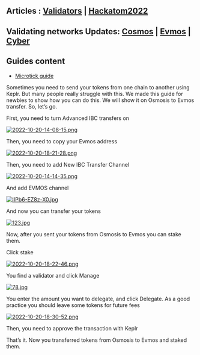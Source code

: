 ## Articles : [Validators](/blog/validators.html) | [Hackatom2022](/blog/hackatom2022.html)

## Validating networks Updates: [Cosmos](/blog/cosmosnews.html) | [Evmos](/blog/evmosnews.html) | [Cyber](/blog/cybernews.html)

## Guides content
- [Microtick guide](#Microtick-guide)

Sometimes you need to send your tokens from one chain to another using Keplr. But many people really struggle with this. We made this guide for newbies to show how you can do this. We will show it on Osmosis to Evmos transfer. So, let’s go. 

First, you need to turn Advanced IBC transfers on

[![2022-10-20-14-08-15.png](https://i.postimg.cc/fk424rfx/2022-10-20-14-08-15.png)](https://postimg.cc/GTQJGzN2)

Then, you need to copy your Evmos address

[![2022-10-20-18-21-28.png](https://i.postimg.cc/NjNgt6ZK/2022-10-20-18-21-28.png)](https://postimg.cc/SnM07MS4)

Then, you need to add New IBC Transfer Channel

[![2022-10-20-14-14-35.png](https://i.postimg.cc/3r6m8p5b/2022-10-20-14-14-35.png)](https://postimg.cc/Z08CjWqr)

And add EVMOS channel

[![IIPb6-EZ8z-X0.jpg](https://i.postimg.cc/qMqt3706/IIPb6-EZ8z-X0.jpg)](https://postimg.cc/F7tstNYh)

And now you can transfer your tokens

[![123.jpg](https://i.postimg.cc/4dp0wZgz/123.jpg)](https://postimg.cc/47NwNDnd)

Now, after you sent your tokens from Osmosis to Evmos you can stake them.

Click stake

[![2022-10-20-18-22-46.png](https://i.postimg.cc/L4CKn9NW/2022-10-20-18-22-46.png)](https://postimg.cc/rzrYHk6G)

You find a validator and click Manage

[![78.jpg](https://i.postimg.cc/QMJ5qnzF/78.jpg)](https://postimg.cc/Z90Cbj4m)

You enter the amount you want to delegate, and click Delegate. As a good practice you should leave some tokens for future fees

[![2022-10-20-18-30-52.png](https://i.postimg.cc/d1f6cxj5/2022-10-20-18-30-52.png)](https://postimg.cc/vgWfWXjn)

Then, you need to approve the transaction with Keplr

That’s it. Now you transferred tokens from Osmosis to Evmos and staked them.

